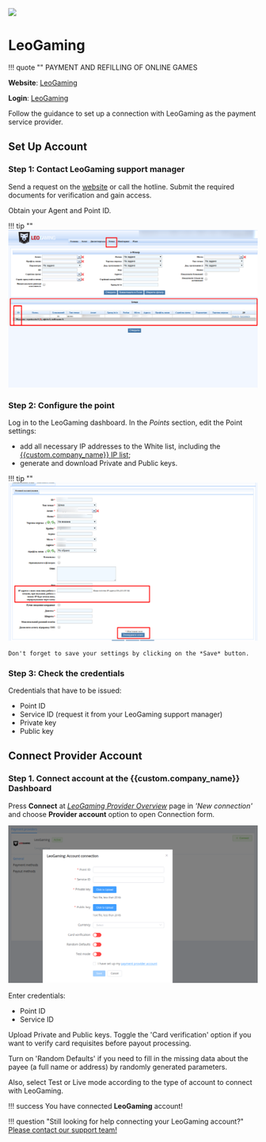 <img src="https://static.openfintech.io/payment_providers/leogaming/logo.svg?w=400" width="400px">

# LeoGaming

!!! quote ""
    PAYMENT AND REFILLING OF ONLINE GAMES

**Website**: [LeoGaming](https://leogaming.net/en)

**Login**: [LeoGaming](https://leogaming.net/en/user/)

Follow the guidance to set up a connection with LeoGaming as the payment service provider.

## Set Up Account

### Step 1: Contact LeoGaming support manager

Send a request on the [website](WEBSITE) or call the hotline. Submit the required documents for verification and gain access.

Obtain your Agent and Point ID.

!!! tip ""
    ![Point ID](images/point_id.png)

### Step 2: Configure the point

Log in to the LeoGaming dashboard. In the *Points* section, edit the Point settings:

* add all necessary IP addresses to the White list, including the [{{custom.company_name}} IP list](/integration/ips/);
* generate and download Private and Public keys.

!!! tip ""
    ![Configure the Point](images/point_configure.png)

    Don't forget to save your settings by clicking on the *Save* button.

### Step 3: Check the credentials

Credentials that have to be issued:

* Point ID
* Service ID (request it from your LeoGaming support manager)
* Private key
* Public key

## Connect Provider Account

### Step 1. Connect account at the {{custom.company_name}} Dashboard

Press **Connect** at [*LeoGaming Provider Overview*]({{custom.dashboard_base_url}}connect-directory/payment-providers/leogaming/general) page in *'New connection'* and choose **Provider account** option to open Connection form.

![Connect](images/provider-account.png)

Enter credentials:

* Point ID
* Service ID

Upload Private and Public keys. Toggle the 'Card verification' option if you want to verify card requisites before payout processing.

Turn on 'Random Defaults' if you need to fill in the missing data about the payee (a full name or address) by randomly generated parameters.

Also, select Test or Live mode according to the type of account to connect with LeoGaming.

!!! success
    You have connected **LeoGaming** account!

!!! question "Still looking for help connecting your LeoGaming account?"
    <!--email_off-->[Please contact our support team!](mailto:{{custom.support_email}})<!--/email_off-->
